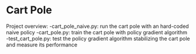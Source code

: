 # Cart Pole

Project overview:
-cart_pole_naive.py: run the cart pole with an hard-coded naive policy
-cart_pole.py: train the cart pole with policy gradient algorithm
-test_cart_pole.py: test the policy gradient algorithm stabilizing the cart pole and measure its performance
 
